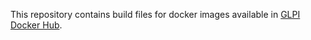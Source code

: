 This repository contains build files for docker images available in [GLPI Docker Hub](https://hub.docker.com/u/glpi/).

